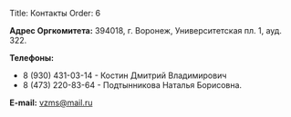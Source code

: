 Title: Контакты
Order: 6

**Адрес Оргкомитета:** 394018, г. Воронеж, Университетская пл. 1, ауд. 322.

**Телефоны:**

* 8 (930) 431-03-14 - Костин Дмитрий Владимирович
* 8 (473) 220-83-64 - Подтынникова Наталья Борисовна.

**E-mail:** [vzms@mail.ru](mailto:vzms@mail.ru)
